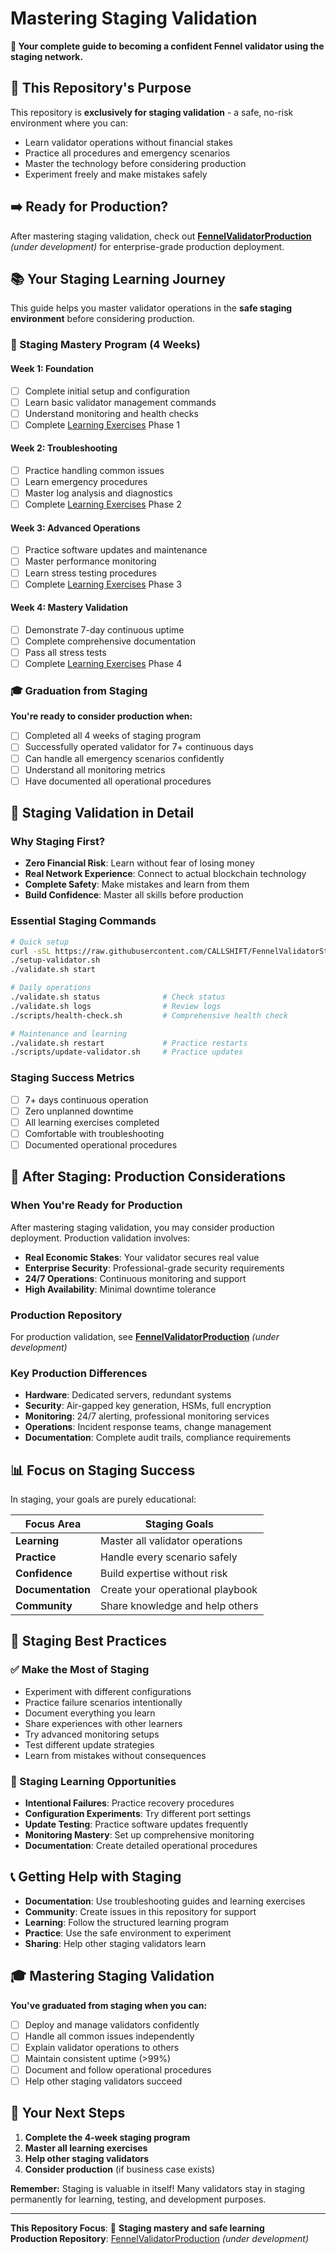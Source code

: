 # Mastering Staging Validation

**🧪 Your complete guide to becoming a confident Fennel validator using the staging network.**

## 🎯 **This Repository's Purpose**

This repository is **exclusively for staging validation** - a safe, no-risk environment where you can:
- Learn validator operations without financial stakes
- Practice all procedures and emergency scenarios  
- Master the technology before considering production
- Experiment freely and make mistakes safely

## ➡️ **Ready for Production?**

After mastering staging validation, check out **[FennelValidatorProduction](../FennelValidatorProduction/)** *(under development)* for enterprise-grade production deployment.

## 📚 **Your Staging Learning Journey**

This guide helps you master validator operations in the **safe staging environment** before considering production.

### **🧪 Staging Mastery Program (4 Weeks)**

#### **Week 1: Foundation**
- [ ] Complete initial setup and configuration
- [ ] Learn basic validator management commands
- [ ] Understand monitoring and health checks
- [ ] Complete [Learning Exercises](docs/learning-exercises.md) Phase 1

#### **Week 2: Troubleshooting**
- [ ] Practice handling common issues
- [ ] Learn emergency procedures
- [ ] Master log analysis and diagnostics
- [ ] Complete [Learning Exercises](docs/learning-exercises.md) Phase 2

#### **Week 3: Advanced Operations**
- [ ] Practice software updates and maintenance
- [ ] Master performance monitoring
- [ ] Learn stress testing procedures
- [ ] Complete [Learning Exercises](docs/learning-exercises.md) Phase 3

#### **Week 4: Mastery Validation**
- [ ] Demonstrate 7-day continuous uptime
- [ ] Complete comprehensive documentation
- [ ] Pass all stress tests
- [ ] Complete [Learning Exercises](docs/learning-exercises.md) Phase 4

### **🎓 Graduation from Staging**

**You're ready to consider production when:**
- [ ] Completed all 4 weeks of staging program
- [ ] Successfully operated validator for 7+ continuous days
- [ ] Can handle all emergency scenarios confidently
- [ ] Understand all monitoring metrics
- [ ] Have documented all operational procedures

## 🧪 **Staging Validation in Detail**

### **Why Staging First?**
- **Zero Financial Risk**: Learn without fear of losing money
- **Real Network Experience**: Connect to actual blockchain technology
- **Complete Safety**: Make mistakes and learn from them
- **Build Confidence**: Master all skills before production

### **Essential Staging Commands**
```bash
# Quick setup
curl -sSL https://raw.githubusercontent.com/CALLSHIFT/FennelValidatorStaging/main/install.sh | bash
./setup-validator.sh
./validate.sh start

# Daily operations
./validate.sh status              # Check status
./validate.sh logs                # Review logs  
./scripts/health-check.sh         # Comprehensive health check

# Maintenance and learning
./validate.sh restart             # Practice restarts
./scripts/update-validator.sh     # Practice updates
```

### **Staging Success Metrics**
- [ ] 7+ days continuous operation
- [ ] Zero unplanned downtime
- [ ] All learning exercises completed
- [ ] Comfortable with troubleshooting
- [ ] Documented operational procedures

## 🚀 **After Staging: Production Considerations**

### **When You're Ready for Production**

After mastering staging validation, you may consider production deployment. Production validation involves:

- **Real Economic Stakes**: Your validator secures real value
- **Enterprise Security**: Professional-grade security requirements
- **24/7 Operations**: Continuous monitoring and support
- **High Availability**: Minimal downtime tolerance

### **Production Repository**

For production validation, see **[FennelValidatorProduction](../FennelValidatorProduction/)** *(under development)*

### **Key Production Differences**
- **Hardware**: Dedicated servers, redundant systems
- **Security**: Air-gapped key generation, HSMs, full encryption
- **Monitoring**: 24/7 alerting, professional monitoring services
- **Operations**: Incident response teams, change management
- **Documentation**: Complete audit trails, compliance requirements

## 📊 **Focus on Staging Success**

In staging, your goals are purely educational:

| Focus Area | Staging Goals |
|------------|---------------|
| **Learning** | Master all validator operations |
| **Practice** | Handle every scenario safely |
| **Confidence** | Build expertise without risk |
| **Documentation** | Create your operational playbook |
| **Community** | Share knowledge and help others |

## 🎯 **Staging Best Practices**

### **✅ Make the Most of Staging**
- Experiment with different configurations
- Practice failure scenarios intentionally
- Document everything you learn
- Share experiences with other learners
- Try advanced monitoring setups
- Test different update strategies
- Learn from mistakes without consequences

### **🧪 Staging Learning Opportunities**
- **Intentional Failures**: Practice recovery procedures
- **Configuration Experiments**: Try different port settings
- **Update Testing**: Practice software updates frequently
- **Monitoring Mastery**: Set up comprehensive monitoring
- **Documentation**: Create detailed operational procedures

## 📞 **Getting Help with Staging**

- **Documentation**: Use troubleshooting guides and learning exercises
- **Community**: Create issues in this repository for support
- **Learning**: Follow the structured learning program
- **Practice**: Use the safe environment to experiment
- **Sharing**: Help other staging validators learn

## 🎓 **Mastering Staging Validation**

**You've graduated from staging when you can:**
- [ ] Deploy and manage validators confidently
- [ ] Handle all common issues independently
- [ ] Explain validator operations to others
- [ ] Maintain consistent uptime (>99%)
- [ ] Document and follow operational procedures
- [ ] Help other staging validators succeed

## 🚀 **Your Next Steps**

1. **Complete the 4-week staging program**
2. **Master all learning exercises** 
3. **Help other staging validators**
4. **Consider production** (if business case exists)

**Remember:** Staging is valuable in itself! Many validators stay in staging permanently for learning, testing, and development purposes.

---

**This Repository Focus**: 🧪 **Staging mastery and safe learning**  
**Production Repository**: [FennelValidatorProduction](../FennelValidatorProduction/) *(under development)* 